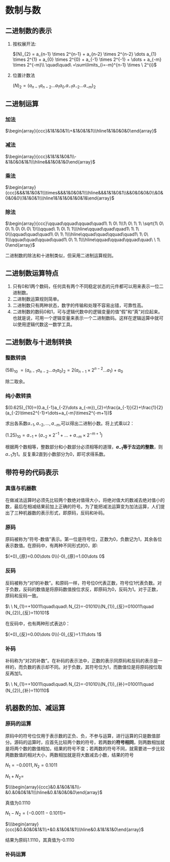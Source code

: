 # 数制与数

## 二进制数的表示
1. 按权展开法:
   
   $(N)_{2} = a_{n-1} \times 2^{n-1} + a_{n-2} \times 2^{n-2} \dots a_{1} \times 2^{1} + a_{0} \times 2^{0} + a_{-1} \times 2^{-1} + \dots + a_{-m} \times 2^{-m}\\ \quad\quad\  =\sum\limits_{i=-m}^{n-1} \times \ 2^{i}$

2. 位置计数法

   $(N)_{2}=(a_{n-1}a_{n-2}\dots a_{1}a_{0}.a_{-1}a_{-2}\dots a_{-m})_{2}$

## 二进制运算

### 加法
$\begin{array}{ccc}&1&1&0&1\\+&1&0&1&1\\\hline1&1&0&0&0\end{array}$

### 减法
$\begin{array}{ccc}&1&1&1&0&1\\-&1&0&0&1&1\\\hline&&1&0&1&0\end{array}$

### 乘法
$\begin{array}{ccc}&&&1&1&0&1\\\times&&&1&0&0&1\\\hline&&&1&1&0&1\\&&0&0&0&0\\&0&0&0&0\\1&1&0&1\\\hline1&1&1&0&1&0&1&\end{array}$

### 除法
$\begin{array}{ccc}\qquad\qquad\qquad\quad1\ 1\ 0\ 1\\1\ 0\ 1\ 1\ \sqrt{1\ 0\ 0\ 1\ 0\ 0\ 0\ 1}\\\qquad\ 1\ 0\ 1\ 1\\\hline\qquad\quad\quad1\ 1\ 1\ 0\\\qquad\quad\quad1\ 0\ 1\ 1\\\hline\qquad\quad\qquad\quad1\ 1\ 0\ 1\\\qquad\quad\qquad\quad1\ 0\ 1\ 1\\\hline\qquad\qquad\qquad\quad\ \ 1\ 0\end{array}$

二进制数的除法和十进制类似，但采用二进制运算规则。

## 二进制数运算特点
1. 只有0和1两个数码，任何具有两个不同稳定状态的元件都可以用来表示一位二进制数。
2. 二进制数运算规则简单。
3. 二进制数只有两种状态，数字的传输和处理不容易出错，可靠性高。
4. 二进制数的数码0和1，可与逻辑代数中的逻辑变量的值“假”和“真”对应起来。也就是说，可用一个逻辑变量来表示一个二进制数码。这样在逻辑运算中就可以使用逻辑代数这一数学工具。

## 二进制数与十进制转换

### 整数转换

$(58)_{10}\ = (a_{n-1}a_{n-2}\dots a_{1}a_{0})_{2}=2(a_{n-1}\times2^{n-2}\dots a_{1})+a_{0}$

除二取余。

### 纯小数转换

$(0.625)_{10}=(0.a_{-1}a_{-2}\dots a_{-m})_{2}=\frac{a_{-1}}{2}+\frac{1}{2}(a_{-2}\times2^{-1}+\dots+a_{-m}\times2^{-m+1})$

求出各系数$a_{-1},a_{-2},\dots ,a_{-m}$,可以得出二进制小数。将上式乘以2：

$(1.25)_{10}=a_{-1}+(a_{-2}\times 2^{-1}+\dots +a_{-m}\times 2^{-m+1})$

根据两个数相等，整数部分和小数部分必须相等的道理，**$a_{-1}$等于左边的整数**，则$a_{-1}$为1。反复乘2直到小数部分为0，即可求得系数。

## 带符号的代码表示

### 真值与机器数

在做减法运算时必须先比较两个数绝对值得大小，将绝对值大的数减去绝对值小的数，最后在相减结果前加上正确的符号。为了能把减法运算变为加法运算，人们提出了三种机器数的表示形式，即原码，反码和补码。

### 原码

原码被称为“符号-数值”表示。第一位是符号位，正数为0，负数记为1，其余各位表示数值。在原码中，有两种不同形式的0，即: 

$(+0)_{原}=0.00\dots 0\\(-0)_{原}=1.00\dots 0$

### 反码

反码被称为“对1的补数”。和原码一样，符号位0代表正数，符号位1代表负数。对于负数，反码的数值是将原码数值按位求反，即原码为0，反码为1。对于正数，原码和反码一致。

$\ \ N_{1}=+10011\quad\quad\  N_{2}=-01010\\(N_{1})_{反}=010011\quad (N_{2})_{反}=110101$

在反码中，也有两种形式表达0：

$(+0)_{反}=0.00\dots 0\\(-0)_{反}=1.11\dots 1$

### 补码

补码称为“对2的补数”。在补码的表示法中，正数的表示同原码和反码的表示是一样的，而负数的表示却不同。对于负数，其符号位为1，而数值位是将原码按位取反再加1。

$\ \ N_{1}=+10011\quad\quad\  N_{2}=-01010\\(N_{1})_{补}=010011\quad (N_{2})_{补}=110110$

## 机器数的加、减运算

### 原码的运算

原码中的符号位仅用于表示数的正负、负，不参与运算，进行运算的只是数值部分。源码的运算时，应首先比较两个数的符号，若两数的**符号相同**，则两数相加就是将两个数的数值相加，结果的符号不变；若两数的符号不同，就需要进一步比较两数数值的相对大小，两数相加就是将大数减去小数，结果的符号

$N_{1}=-0.0011,N_{2}=0.1011$

$N_{1}+N_{2}=$

$\\\begin{array}{ccc}&0.&1&0&1&1\\-&0.&0&0&1&1\\\hline&0.&1&0&0&0\end{array}$

真值为0.1110

$N_{1}-N_{2}=(-0.0011-0.1011)=$

$\\\begin{array}{ccc}&0.&0&0&1&1\\+&0.&1&0&1&1\\\hline&0.&1&1&1&0\end{array}$

结果为原码1.1110，其真值为-0.1110

### 补码运算

